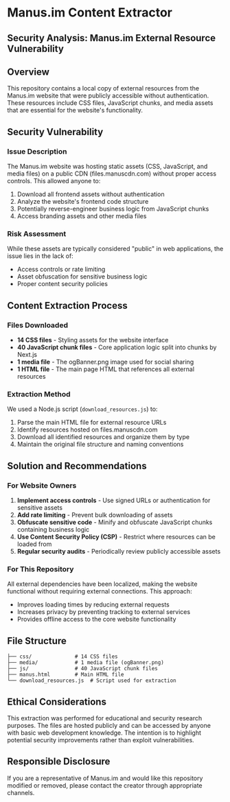 # Manus.im Content Extractor

## Security Analysis: Manus.im External Resource Vulnerability

## Overview
This repository contains a local copy of external resources from the Manus.im website that were publicly accessible without authentication. These resources include CSS files, JavaScript chunks, and media assets that are essential for the website's functionality.

## Security Vulnerability

### Issue Description
The Manus.im website was hosting static assets (CSS, JavaScript, and media files) on a public CDN (files.manuscdn.com) without proper access controls. This allowed anyone to:

1. Download all frontend assets without authentication
2. Analyze the website's frontend code structure
3. Potentially reverse-engineer business logic from JavaScript chunks
4. Access branding assets and other media files

### Risk Assessment
While these assets are typically considered "public" in web applications, the issue lies in the lack of:
- Access controls or rate limiting
- Asset obfuscation for sensitive business logic
- Proper content security policies

## Content Extraction Process

### Files Downloaded
- **14 CSS files** - Styling assets for the website interface
- **40 JavaScript chunk files** - Core application logic split into chunks by Next.js
- **1 media file** - The ogBanner.png image used for social sharing
- **1 HTML file** - The main page HTML that references all external resources

### Extraction Method
We used a Node.js script (`download_resources.js`) to:
1. Parse the main HTML file for external resource URLs
2. Identify resources hosted on files.manuscdn.com
3. Download all identified resources and organize them by type
4. Maintain the original file structure and naming conventions

## Solution and Recommendations

### For Website Owners
1. **Implement access controls** - Use signed URLs or authentication for sensitive assets
2. **Add rate limiting** - Prevent bulk downloading of assets
3. **Obfuscate sensitive code** - Minify and obfuscate JavaScript chunks containing business logic
4. **Use Content Security Policy (CSP)** - Restrict where resources can be loaded from
5. **Regular security audits** - Periodically review publicly accessible assets

### For This Repository
All external dependencies have been localized, making the website functional without requiring external connections. This approach:
- Improves loading times by reducing external requests
- Increases privacy by preventing tracking to external services
- Provides offline access to the core website functionality

## File Structure
```
├── css/              # 14 CSS files
├── media/            # 1 media file (ogBanner.png)
├── js/               # 40 JavaScript chunk files
├── manus.html        # Main HTML file
└── download_resources.js  # Script used for extraction
```

## Ethical Considerations
This extraction was performed for educational and security research purposes. The files are hosted publicly and can be accessed by anyone with basic web development knowledge. The intention is to highlight potential security improvements rather than exploit vulnerabilities.

## Responsible Disclosure
If you are a representative of Manus.im and would like this repository modified or removed, please contact the creator through appropriate channels.
